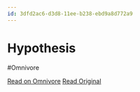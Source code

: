 ```yaml
---
id: 3dfd2ac6-d3d8-11ee-b238-ebd9a8d772a9
---
```


# Hypothesis
#Omnivore

[Read on Omnivore](https://omnivore.app/me/hypothesis-18de03583dd)
[Read Original](https://hypothes.is/a/zRXYYNPPEe6tXGti5CQl1Q)

